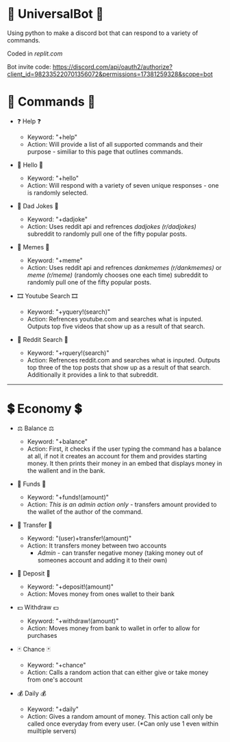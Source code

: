 # 🤖 UniversalBot 🤖
Using python to make a discord bot that can respond to a variety of commands.

Coded in *replit.com*

Bot invite code: https://discord.com/api/oauth2/authorize?client_id=982335220701356072&permissions=17381259328&scope=bot

# 📨 Commands 📨
* ❓ Help ❓
   - Keyword: "+help"
   - Action: Will provide a list of all supported commands and their purpose - similiar to this page that outlines commands.
 
* 👋 Hello 👋
   - Keyword: "+hello"
   - Action: Will respond with a variety of seven unique responses - one is randomly selected.

* 👨 Dad Jokes 👨
   - Keyword: "+dadjoke"
   - Action: Uses reddit api and refrences *dadjokes (r/dadjokes)* subreddit to randomly pull one of the fifty popular posts.
 
* 🤣 Memes 🤣
   - Keyword: "+meme"
   - Action: Uses reddit api and refrences *dankmemes (r/dankmemes)* or *meme (r/meme)* (randomly chooses one each time) subreddit to randomly pull one of the fifty popular posts.
  
* 🎞 Youtube Search 🎞
   - Keyword: "+yquery!(search)"
   - Action: Refrences youtube.com and searches what is inputed. Outputs top five videos that show up as a result of that search.

* 👹 Reddit Search 👹
   - Keyword: "+rquery!(search)"
   - Action: Refrences reddit.com and searches what is inputed. Outputs top three of the top posts that show up as a result of that search. Additionally it provides a link to that subreddit.

---
# 💲 Economy 💲 #

* ⚖️ Balance ⚖️
   - Keyword: "+balance"
   - Action: First, it checks if the user typing the command has a balance at all, if not it creates an account for them and provides starting money. It then prints their money in an embed that displays money in the wallent and in the bank.

* 💸 Funds 💸
   - Keyword: "+funds!(amount)"
   - Action: *This is an admin action only* - transfers amount provided to the wallet of the author of the command.

* 🎁 Transfer 🎁
   - Keyword: "(user)+transfer!(amount)"
   - Action: It transfers money between two accounts
       - *Admin* - can transfer negative money (taking money out of someones account and adding it to their own)

* 🏦 Deposit 🏦
   - Keyword: "+deposit!(amount)"
   - Action: Moves money from ones wallet to their bank
 
 * 💵 Withdraw 💵
   - Keyword: "+withdraw!(amount)"
   - Action: Moves money from bank to wallet in orfer to allow for purchases 
 
  * 🃏 Chance 🃏
    - Keyword: "+chance"
    - Action: Calls a random action that can either give or take money from one's account 

 * 💰 Daily 💰
   - Keyword: "+daily"
   - Action: Gives a random amount of money. This action call only be called once everyday from every user. (*Can only use 1 even within muiltiple servers) 
